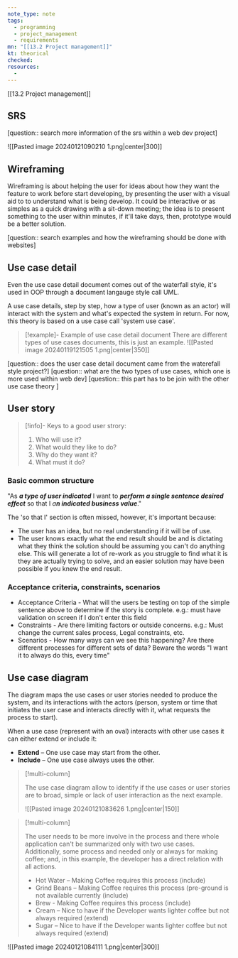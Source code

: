 ```yaml
---
note_type: note
tags:
  - programming
  - project_management
  - requirements
mn: "[[13.2 Project management]]"
kt: theorical
checked: 
resources:
  -
---
```

[[13.2 Project management]]

## SRS
[question:: search more information of the srs within a web dev project]

![[Pasted image 20240121090210 1.png|center|300]]
## Wireframing
Wireframing is about helping the user for ideas about how they want the feature to work before start developing, by presenting the user with a visual aid to to understand what is being develop. It could be interactive or as simples as a quick drawing with a sit-down meeting; the idea is to present something to the user within minutes, if it'll take days, then, prototype would be a better solution. 

[question:: search examples and how the wireframing should be done with websites]

## Use case detail 
Even the use case detail document comes out of the waterfall style, it's used in OOP through a document langauge style call UML. 

A use case details, step by step, how a type of user (known as an actor) will interact with the system and what's expected the system in return. For now, this theory is based on a use case call 'system use case'.

>[!example]- Example of use case detail document
>There are different types of use cases documents, this is just an example.
>![[Pasted image 20240119121505 1.png|center|350]]

[question:: does the user case detail document came from the waterefall style project?]
[question:: what are the two types of use cases, which one is more used within web dev]
[question:: this part has to be join with the other use case theory ]

## User story
>[!info]- Keys to a good user strory:
>1. Who will use it?
>2. What would they like to do?
>3. Why do they want it?
>4. What must it do?
### Basic common structure
"As **_a type of user indicated_** I want to **_perform a single sentence desired effect_** so that I _a**n indicated business value**_."

The 'so that I' section is often missed, however, it's important because:
- The user has an idea, but no real understanding if it will be of use.
- The user knows exactly what the end result should be and is dictating what they think the solution should be assuming you can't do anything else. This will generate a lot of re-work as you struggle to find what it is they are actually trying to solve, and an easier solution may have been possible if you knew the end result.
### Acceptance criteria, constraints, scenarios
- Acceptance Criteria - What will the users be testing on top of the simple sentence above to determine if the story is complete. e.g.: must have validation on screen if I don't enter this field
- Constraints - Are there limiting factors or outside concerns. e.g.: Must change the current sales process, Legal constraints, etc.
- Scenarios - How many ways can we see this happening? Are there different processes for different sets of data? Beware the words "I want it to always do this, every time"

## Use case diagram
The diagram maps the use cases or user stories needed to produce the system, and its interactions with the actors (person, system or time that initiates the user case and interacts directly with it, what requests the process to start).

When a use case (represent with an oval) interacts with other use cases it can either extend or include it:
- **Extend** – One use case may start from the other.
- **Include** – One use case always uses the other.

>[!multi-column]
>
>The use case diagram allow to identify if the use cases or user stories are to broad, simple or lack of user interaction as the next example.
>
>![[Pasted image 20240121083626 1.png|center|150]]

>[!multi-column]
>
>The user needs to be more involve in the process and there whole application can't be summarized only with two use cases. Additionally, some process and needed only or always for making coffee; and, in this example, the developer has a direct relation with all actions.
>
>- Hot Water – Making Coffee requires this process (include)
>- Grind Beans – Making Coffee requires this process (pre-ground is not available currently (include)
>- Brew - Making Coffee requires this process (include)
>- Cream – Nice to have if the Developer wants lighter coffee but not always required (extend)
>- Sugar – Nice to have if the Developer wants lighter coffee but not always required (extend)

![[Pasted image 20240121084111 1.png|center|300]]

